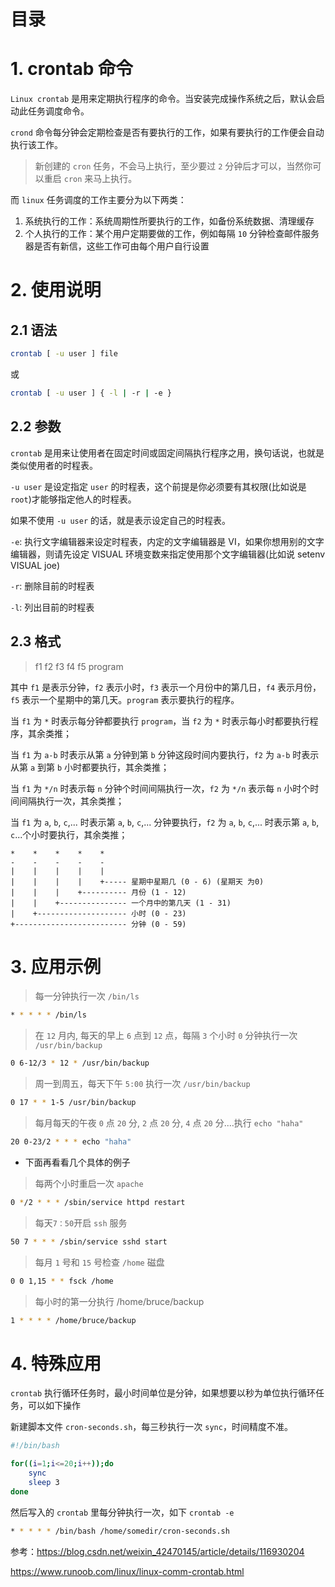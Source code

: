 # 目录

# 1. crontab 命令

`Linux crontab` 是用来定期执行程序的命令。当安装完成操作系统之后，默认会启动此任务调度命令。

`crond` 命令每分钟会定期检查是否有要执行的工作，如果有要执行的工作便会自动执行该工作。

> 新创建的 `cron` 任务，不会马上执行，至少要过 `2` 分钟后才可以，当然你可以重启 `cron` 来马上执行。

而 `linux` 任务调度的工作主要分为以下两类：

1. 系统执行的工作：系统周期性所要执行的工作，如备份系统数据、清理缓存
2. 个人执行的工作：某个用户定期要做的工作，例如每隔 `10` 分钟检查邮件服务器是否有新信，这些工作可由每个用户自行设置

# 2. 使用说明

## 2.1 语法

``` bash
crontab [ -u user ] file
```

或

``` bash
crontab [ -u user ] { -l | -r | -e }
```

## 2.2 参数

`crontab` 是用来让使用者在固定时间或固定间隔执行程序之用，换句话说，也就是类似使用者的时程表。

`-u user` 是设定指定 `user` 的时程表，这个前提是你必须要有其权限(比如说是 `root`)才能够指定他人的时程表。

如果不使用 `-u user` 的话，就是表示设定自己的时程表。


`-e`: 执行文字编辑器来设定时程表，内定的文字编辑器是 VI，如果你想用别的文字编辑器，则请先设定 VISUAL 环境变数来指定使用那个文字编辑器(比如说 setenv VISUAL joe)

`-r`: 删除目前的时程表

`-l`: 列出目前的时程表

## 2.3 格式

> f1 f2 f3 f4 f5 program

其中 `f1` 是表示分钟，`f2` 表示小时，`f3` 表示一个月份中的第几日，`f4` 表示月份，`f5` 表示一个星期中的第几天。`program` 表示要执行的程序。

当 `f1` 为 `*` 时表示每分钟都要执行 `program`，当 `f2` 为 `*` 时表示每小时都要执行程序，其余类推；

当 `f1` 为 `a-b` 时表示从第 `a` 分钟到第 `b` 分钟这段时间内要执行，`f2` 为 `a-b` 时表示从第 `a` 到第 `b` 小时都要执行，其余类推；

当 `f1` 为 `*/n` 时表示每 `n` 分钟个时间间隔执行一次，`f2` 为 `*/n` 表示每 `n` 小时个时间间隔执行一次，其余类推；

当 `f1` 为 `a`, `b`, `c`,... 时表示第 `a`, `b`, `c`,... 分钟要执行，`f2` 为 `a`, `b`, `c`,... 时表示第 `a`, `b`, `c`...个小时要执行，其余类推；

``` text
*    *    *    *    *
-    -    -    -    -
|    |    |    |    |
|    |    |    |    +----- 星期中星期几 (0 - 6) (星期天 为0)
|    |    |    +---------- 月份 (1 - 12) 
|    |    +--------------- 一个月中的第几天 (1 - 31)
|    +-------------------- 小时 (0 - 23)
+------------------------- 分钟 (0 - 59)
```

# 3. 应用示例

> 每一分钟执行一次 `/bin/ls`
``` bash
* * * * * /bin/ls
```

> 在 `12` 月内, 每天的早上 `6` 点到 `12` 点，每隔 `3` 个小时 `0` 分钟执行一次 `/usr/bin/backup`
``` bash
0 6-12/3 * 12 * /usr/bin/backup
```

> 周一到周五，每天下午 `5:00` 执行一次 `/usr/bin/backup`
``` bash
0 17 * * 1-5 /usr/bin/backup
```

> 每月每天的午夜 `0` 点 `20` 分, `2` 点 `20` 分, `4` 点 `20` 分....执行 `echo "haha"`
``` bash
20 0-23/2 * * * echo "haha"
```

* 下面再看看几个具体的例子

> 每两个小时重启一次 `apache`
``` bash
0 */2 * * * /sbin/service httpd restart
```

> 每天`7：50`开启 `ssh` 服务
``` bash
50 7 * * * /sbin/service sshd start
```

> 每月 `1` 号和 `15` 号检查 `/home` 磁盘 
``` bash
0 0 1,15 * * fsck /home
```

> 每小时的第一分执行 /home/bruce/backup
``` bash
1 * * * * /home/bruce/backup  
```

# 4. 特殊应用

`crontab` 执行循环任务时，最小时间单位是分钟，如果想要以秒为单位执行循环任务，可以如下操作

新建脚本文件 `cron-seconds.sh`，每三秒执行一次 `sync`，时间精度不准。

``` bash
#!/bin/bash

for((i=1;i<=20;i++));do
    sync
    sleep 3
done
```

然后写入的 `crontab` 里每分钟执行一次，如下 `crontab -e`

``` bash
* * * * * /bin/bash /home/somedir/cron-seconds.sh
```

参考：<https://blog.csdn.net/weixin_42470145/article/details/116930204>

<https://www.runoob.com/linux/linux-comm-crontab.html>
